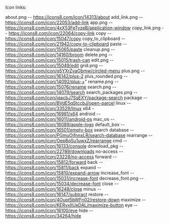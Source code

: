 Icon links:

about.png -- https://icons8.com/icon/14313/about
add_link.png -- https://icons8.com/icon/22053/add-link
app.png -- https://icons8.com/icon/4xX53FeTvzeB/application-window
copy_link.png -- https://icons8.com/icon/22064/copy-link
copy -- https://icons8.com/icon/15047/copy
copy_to_clipboard -- https://icons8.com/icon/21942/copy-to-clipboard
paste --https://icons8.com/icon/15065/paste
cleanup.png -- https://icons8.com/icon/14160/broom
delete.png -- https://icons8.com/icon/15015/trash-can
edit.png -- https://icons8.com/icon/15049/edit
grid.png -- https://icons8.com/icon/q5YXrZvaObmw/circled-menu
plus.png -- https://icons8.com/icon/16142/plus-2
plus_rounded.png -- https://icons8.com/icon/14092/plus-+"
rename.png -- https://icons8.com/icon/15076/rename
search.png -- https://icons8.com/icon/14079/search
search_packages.png -- https://icons8.com/icon/jqacbJ7SsEXY/package-search
package -- https://icons8.com/icon/BVdE5qStccbJ/open-parcel
linux -- https://icons8.com/icon/33529/linux
x64 - https://icons8.com/icon/16981/x64
android  -- https://icons8.com/icon/16011/android-os
mac_os -- https://icons8.com/icon/16089/apple-logo
default_box -- https://icons8.com/icon/16501/empty-box
search database -- https://icons8.com/icon/PGmuOjfnnxLR/search-database
rearrange --  https://icons8.com/icon/Oep8qSu1uwxZ/rearrange
cmd -- https://icons8.com/icon/16133/console
download_pkg -- https://icons8.com/icon/22789/downloads
no-access -- https://icons8.com/icon/23228/no-access
forward -- https://icons8.com/icon/15812/forward
back -- https://icons8.com/icon/15811/back
expand -- https://icons8.com/icon/15810/expand-arrow
increase_font -- https://icons8.com/icon/15031/increase-font
decrease_font.png -- https://icons8.com/icon/15034/decrease-font
close -- https://icons8.com/icon/16248/close
minus -- https://icons8.com/icon/16147/subtract
restore -- https://icons8.com/icon/4Oupt5bWFn02/restore-down
maximize --https://icons8.com/icon/KERvxIIUeDAL/maximize-button
eye -- https://icons8.com/icon/16100/eye
hide -- https://icons8.com/icon/34264/hide